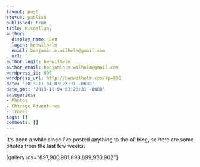 ```yaml
---
layout: post
status: publish
published: true
title: Miscellany
author:
  display_name: Ben
  login: benwilhelm
  email: benjamin.m.wilhelm@gmail.com
  url: ''
author_login: benwilhelm
author_email: benjamin.m.wilhelm@gmail.com
wordpress_id: 896
wordpress_url: http://benwilhelm.com/?p=896
date: '2013-11-04 03:23:31 -0600'
date_gmt: '2013-11-04 03:23:31 -0600'
categories:
- Photos
- Chicago Adventures
- Travel
tags: []
comments: []
---
```

<p>It's been a while since I've posted anything to the ol' blog, so here are some photos from the last few weeks.</p>
<p>[gallery ids="897,900,901,898,899,930,902"]</p>

